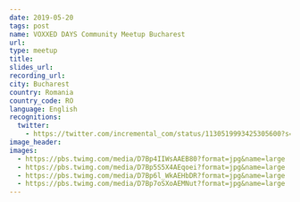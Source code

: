 ```yaml
---
date: 2019-05-20
tags: post
name: VOXXED DAYS Community Meetup Bucharest
url: 
type: meetup
title: 
slides_url:
recording_url: 
city: Bucharest
country: Romania
country_code: RO
language: English
recognitions:
  twitter:
    - https://twitter.com/incremental_com/status/1130519993425305600?s=20
image_header: 
images:
  - https://pbs.twimg.com/media/D7Bp4IIWsAAEB80?format=jpg&name=large
  - https://pbs.twimg.com/media/D7Bp5S5X4AEqoei?format=jpg&name=large
  - https://pbs.twimg.com/media/D7Bp6l_WkAEHbDR?format=jpg&name=large
  - https://pbs.twimg.com/media/D7Bp7oSXoAEMNut?format=jpg&name=large
---
```

